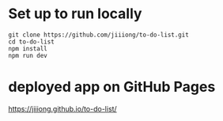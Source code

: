 # Set up to run locally
```
git clone https://github.com/jiiiong/to-do-list.git
cd to-do-list
npm install
npm run dev
```

# deployed app on GitHub Pages
https://jiiiong.github.io/to-do-list/